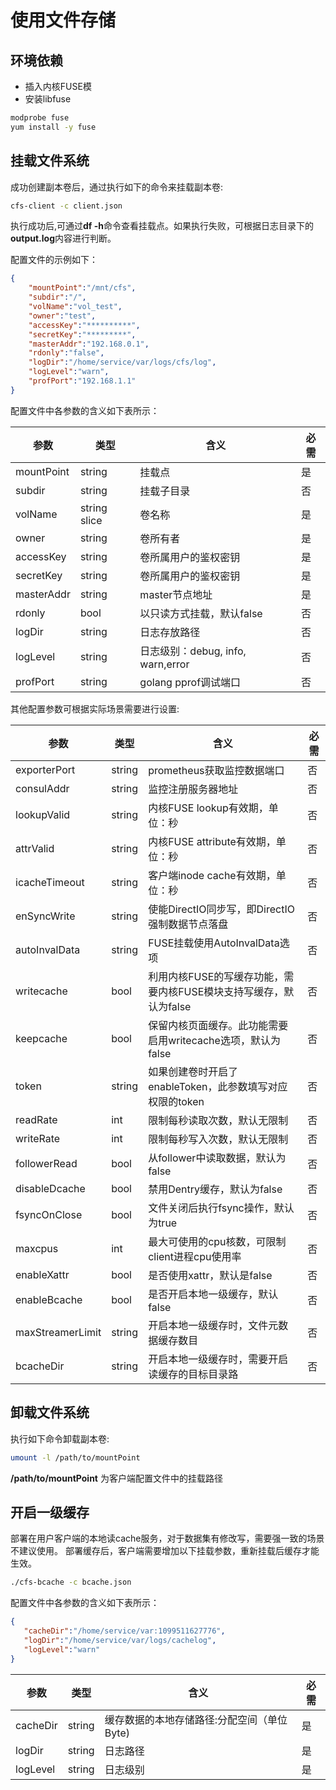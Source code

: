 # 使用文件存储

## 环境依赖
- 插入内核FUSE模
- 安装libfuse

```bash
modprobe fuse
yum install -y fuse
```

## 挂载文件系统
成功创建副本卷后，通过执行如下的命令来挂载副本卷:

```bash
cfs-client -c client.json 
```

执行成功后,可通过**df -h**命令查看挂载点。如果执行失败，可根据日志目录下的**output.log**内容进行判断。

配置文件的示例如下：

```json
{
    "mountPoint":"/mnt/cfs",
    "subdir":"/",
    "volName":"vol_test",
    "owner":"test",
    "accessKey":"**********",
    "secretKey":"*********",
    "masterAddr":"192.168.0.1",
    "rdonly":"false",
    "logDir":"/home/service/var/logs/cfs/log",
    "logLevel":"warn",
    "profPort":"192.168.1.1"
}
```

配置文件中各参数的含义如下表所示：

| 参数          | 类型               | 含义                                                     |必需 |
|--------------|--------------------|---------------------------------------------------------|-----|
| mountPoint   | string             | 挂载点                          |是   |
| subdir       | string             | 挂载子目录     |否  |
| volName      | string slice       | 卷名称                  |是   |
| owner       | string             | 卷所有者                                             |是   |
| accessKey     | string             | 卷所属用户的鉴权密钥                                  |是   |
| secretKey | string             | 卷所属用户的鉴权密钥                               |是   |
| masterAddr         | string             | master节点地址                                      |是   
| rdonly         | bool             | 以只读方式挂载，默认false                      |否   
| logDir         | string             | 日志存放路径                                      |否   
| logLevel         | string        | 日志级别：debug, info, warn,error                |否   
| profPort         | string             | golang pprof调试端口                               |否   

其他配置参数可根据实际场景需要进行设置:

| 参数          | 类型               | 含义                                                     |必需 |
|--------------|--------------------|---------------------------------------------------------|-----|
| exporterPort         | string             | prometheus获取监控数据端口                              |否  
| consulAddr         | string             | 监控注册服务器地址                              |否  
| lookupValid         | string             | 内核FUSE lookup有效期，单位：秒                               |否  
| attrValid         | string             | 内核FUSE attribute有效期，单位：秒                               |否  
| icacheTimeout         | string             | 客户端inode cache有效期，单位：秒                             |否  
| enSyncWrite         | string             | 使能DirectIO同步写，即DirectIO强制数据节点落盘                               |否  
| autoInvalData         | string             | FUSE挂载使用AutoInvalData选项                               |否  
| writecache         | bool             | 利用内核FUSE的写缓存功能，需要内核FUSE模块支持写缓存，默认为false                               |否  
| keepcache         | bool             | 保留内核页面缓存。此功能需要启用writecache选项，默认为false                               |否 
| token         | string             | 如果创建卷时开启了enableToken，此参数填写对应权限的token                              |否 
| readRate         | int             | 限制每秒读取次数，默认无限制                               |否 
| writeRate         | int             | 限制每秒写入次数，默认无限制                               |否 
| followerRead         | bool             | 从follower中读取数据，默认为false                               |否 
| disableDcache         | bool             | 禁用Dentry缓存，默认为false                              |否 
| fsyncOnClose         | bool             | 文件关闭后执行fsync操作，默认为true                               |否 
| maxcpus         | int             | 最大可使用的cpu核数，可限制client进程cpu使用率                               |否 
| enableXattr         | bool             | 是否使用xattr，默认是false                               |否 
| enableBcache         | bool             | 是否开启本地一级缓存，默认false                               |否 
| maxStreamerLimit         | string             | 开启本地一级缓存时，文件元数据缓存数目 |否
| bcacheDir         | string             | 开启本地一级缓存时，需要开启读缓存的目标目录路                 |否 


## 卸载文件系统
执行如下命令卸载副本卷:

```bash
umount -l /path/to/mountPoint
```

**/path/to/mountPoint** 为客户端配置文件中的挂载路径

## 开启一级缓存

部署在用户客户端的本地读cache服务，对于数据集有修改写，需要强一致的场景不建议使用。 部署缓存后，客户端需要增加以下挂载参数，重新挂载后缓存才能生效。

```bash
./cfs-bcache -c bcache.json
```

配置文件中各参数的含义如下表所示：

```json
{
   "cacheDir":"/home/service/var:1099511627776",
   "logDir":"/home/service/var/logs/cachelog",
   "logLevel":"warn"
}
```

| 参数          | 类型               | 含义                                                     |必需 |
|--------------|--------------------|---------------------------------------------------------|-----|
| cacheDir         | string             | 缓存数据的本地存储路径:分配空间（单位Byte)            |是 
| logDir         | string             | 日志路径   |是 
| logLevel         | string             | 日志级别   |是 